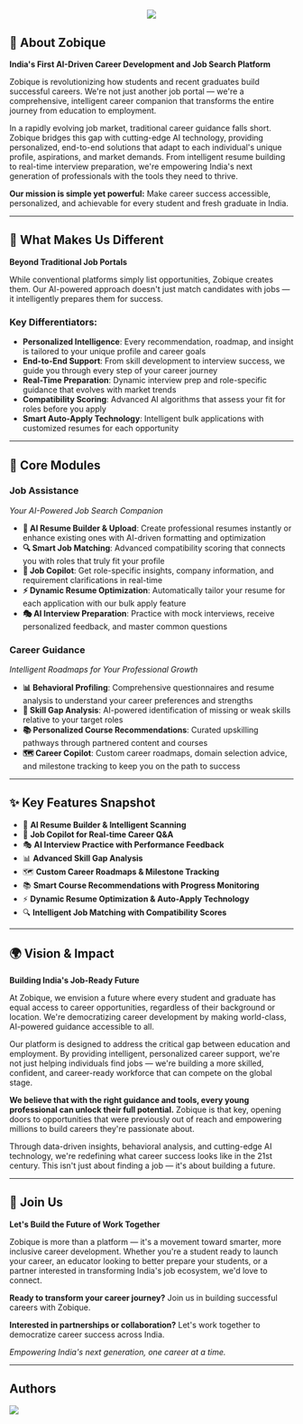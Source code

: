 <h1 align="center">
  <img src="https://readme-typing-svg.herokuapp.com/?font=Alice&size=40&center=true&vCenter=true&width=500&height=70&duration=4000&lines=Welcome+to+Zobique!;+Your+Unique+way;+To+Find+Jobs!" />
</h1>

## 🚀 About Zobique

**India's First AI-Driven Career Development and Job Search Platform**

Zobique is revolutionizing how students and recent graduates build successful careers. We're not just another job portal — we're a comprehensive, intelligent career companion that transforms the entire journey from education to employment.

In a rapidly evolving job market, traditional career guidance falls short. Zobique bridges this gap with cutting-edge AI technology, providing personalized, end-to-end solutions that adapt to each individual's unique profile, aspirations, and market demands. From intelligent resume building to real-time interview preparation, we're empowering India's next generation of professionals with the tools they need to thrive.

**Our mission is simple yet powerful:** Make career success accessible, personalized, and achievable for every student and fresh graduate in India.

---

## 🎯 What Makes Us Different

**Beyond Traditional Job Portals**

While conventional platforms simply list opportunities, Zobique creates them. Our AI-powered approach doesn't just match candidates with jobs — it intelligently prepares them for success.

### Key Differentiators:
- **Personalized Intelligence**: Every recommendation, roadmap, and insight is tailored to your unique profile and career goals
- **End-to-End Support**: From skill development to interview success, we guide you through every step of your career journey
- **Real-Time Preparation**: Dynamic interview prep and role-specific guidance that evolves with market trends
- **Compatibility Scoring**: Advanced AI algorithms that assess your fit for roles before you apply
- **Smart Auto-Apply Technology**: Intelligent bulk applications with customized resumes for each opportunity

---

## 🧠 Core Modules

### **Job Assistance**
*Your AI-Powered Job Search Companion*

- **🎨 AI Resume Builder & Upload**: Create professional resumes instantly or enhance existing ones with AI-driven formatting and optimization
- **🔍 Smart Job Matching**: Advanced compatibility scoring that connects you with roles that truly fit your profile
- **🤖 Job Copilot**: Get role-specific insights, company information, and requirement clarifications in real-time
- **⚡ Dynamic Resume Optimization**: Automatically tailor your resume for each application with our bulk apply feature
- **🎭 AI Interview Preparation**: Practice with mock interviews, receive personalized feedback, and master common questions

### **Career Guidance**
*Intelligent Roadmaps for Your Professional Growth*

- **📊 Behavioral Profiling**: Comprehensive questionnaires and resume analysis to understand your career preferences and strengths
- **🎯 Skill Gap Analysis**: AI-powered identification of missing or weak skills relative to your target roles
- **📚 Personalized Course Recommendations**: Curated upskilling pathways through partnered content and courses
- **🗺️ Career Copilot**: Custom career roadmaps, domain selection advice, and milestone tracking to keep you on the path to success

---

## ✨ Key Features Snapshot

- 🎯 **AI Resume Builder & Intelligent Scanning**
- 🤖 **Job Copilot for Real-time Career Q&A**
- 🎭 **AI Interview Practice with Performance Feedback**
- 📊 **Advanced Skill Gap Analysis**
- 🗺️ **Custom Career Roadmaps & Milestone Tracking**
- 📚 **Smart Course Recommendations with Progress Monitoring**
- ⚡ **Dynamic Resume Optimization & Auto-Apply Technology**
- 🔍 **Intelligent Job Matching with Compatibility Scores**

---

## 🌍 Vision & Impact

**Building India's Job-Ready Future**

At Zobique, we envision a future where every student and graduate has equal access to career opportunities, regardless of their background or location. We're democratizing career development by making world-class, AI-powered guidance accessible to all.

Our platform is designed to address the critical gap between education and employment. By providing intelligent, personalized career support, we're not just helping individuals find jobs — we're building a more skilled, confident, and career-ready workforce that can compete on the global stage.

**We believe that with the right guidance and tools, every young professional can unlock their full potential.** Zobique is that key, opening doors to opportunities that were previously out of reach and empowering millions to build careers they're passionate about.

Through data-driven insights, behavioral analysis, and cutting-edge AI technology, we're redefining what career success looks like in the 21st century. This isn't just about finding a job — it's about building a future.

---

## 🤝 Join Us

**Let's Build the Future of Work Together**

Zobique is more than a platform — it's a movement toward smarter, more inclusive career development. Whether you're a student ready to launch your career, an educator looking to better prepare your students, or a partner interested in transforming India's job ecosystem, we'd love to connect.

**Ready to transform your career journey?** 
Join us in building successful careers with Zobique.

**Interested in partnerships or collaboration?**
Let's work together to democratize career success across India.

*Empowering India's next generation, one career at a time.*

---
## Authors
<div>
<a href="https://github.com/zobique/.github/graphs/contributors">
  <img src="https://contrib.rocks/image?repo=Zobique/.github" />
</a>
</div>

